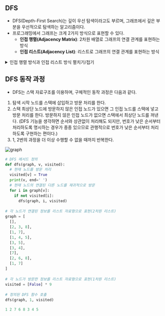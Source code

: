 ## DFS
- DFS(Depth-First Search)는 깊이 우선 탐색이라고도 부르며, 그래프에서 깊은 부분을 우선적으로 탐색하는 알고리즘이다.
- 프로그래밍에서 그래프는 크게 2가지 방식으로 표현할 수 있다.
  - **인접 행렬(Adjacency Matrix)**: 2차원 배열로 그래프의 연결 관계를 표현하는 방식
  - **인접 리스트(Adjacency List)**: 리스트로 그래프의 연결 관계를 표현하는 방식

<details>
<summary>인접 행렬 방식과 인접 리스트 방식 펼치기/접기</summary>

### 인접 행렬 방식
- 2차원 배열에 각 노드가 연결된 형태를 기록하는 방식이다.
- 연결되어 있지 않은 노드끼리는 무한의 비용이라고 작성한다.
- 정답이 될 수 없는 큰 값 중에서 999999999, 987654321 등의 값으로 초기화하는 경우가 많다.

![img.png](img.png)![img_1.png](img_1.png)
```python
INF = 999999999 # 무한의 비용 선언
  
# 2차원 리스트를 이용해 인접 행렬 표현
graph = [
    [0, 7, 5],
    [7, 0, INF],
    [5, INF, 0]
]
  
print(graph)
```
```python
[[0, 7, 5], [7, 0, 999999999], [5, 999999999, 0]]
```
### 인접 리스트 방식
- 모든 노드에 연결된 노드에 대한 정보를 차례대로 연결하여 저장한다.
- 인접 리스트는 '연결 리스트'라는 자료구조를 이용해 구현한다.
- 별도로 연결 리스트 기능을 표준 라이브러리로 제공하는 C++이나 자바와는 달리 파이썬에서는 기본 자료형인 리스트 자료형이 append와 메소드를 제공한다. 배열과 연결 리스트의 기능을 모두 기본으로 제공하는 것이다.
- 파이썬으로 인접 리스트를 이용해 그래프를 표현하고자 할 때에도 단순히 2차원 리스트를 이용하면 된다는 점을 기억하자.

![img_2.png](img_2.png)
```python
# 행이 3개인 2차원 리스트로 인접 리스트 표현
graph = [[] for _ in range(3)]

# 노드 0에 연결된 노드 정보 저장(노드, 거리)
graph[0].append((1, 7))
graph[0].append((2, 5))

# 노드 1에 연결된 노드 정보 저장(노드, 거리)
graph[1].append((0, 7))

# 노드 2에 연결된 노드 정보 저장(노드, 거리)
graph[2].append((0, 5))

print(graph)
```
```python
[[(1, 7), (2, 5)], [(0, 7)], [(0, 5)]]
```

### 두 방식의 차이
- 인접 행렬 방식 - 모든 관계를 저장하므로 노드 개수가 많을수록 메모리가 불필요하게 낭비된다.
- 인접 리스트 방식 - 연결된 정보를 저장하기 때문에 메모리를 효율적으로 사용한다. (하지만 이러한 속성 때문에 특정 두 노드가 연결되어 있는지에 대한 정보를 얻는 속도가 느리다.)

</details>

## DFS 동작 과정
- DFS는 스택 자료구조를 이용하며, 구체적인 동작 과정은 다음과 같다.
1. 탐색 시작 노드를 스택에 삽입하고 방문 처리를 한다.
2. 스택 최상단 노드에 방문하지 않은 인접 노드가 있으면 그 인접 노드를 스택에 넣고 방문 처리를 한다. 방문하지 않은 인접 노드가 없으면 스택에서 최상단 노드를 꺼낸다. (DFS 기능을 생각하면 순서와 상관없이 처리해도 되지만, 번호가 낮은 순서부터 처리하도록 명시하는 경우가 종종 있으므로 관행적으로 번호가 낮은 순서부터 처리하도록 구현하는 편이다.)
3. 1, 2번의 과정을 더 이상 수행할 수 없을 때까지 반복한다.

![graph](https://user-images.githubusercontent.com/98029695/202890814-a6559d06-b7f8-4530-b409-7284ae25b2b1.png)
```python
# DFS 메서드 정의
def dfs(graph, v, visited):
  # 현재 노드를 방문 처리
  visited[v] = True
  print(v, end=' ')
  # 현재 노드의 연결된 다른 노드를 재귀적으로 방문
  for i in graph[v]:
    if not visited[i]:
      dfs(graph, i, visited)
      
# 각 노드가 연결된 정보를 리스트 자료형으로 표현(2차원 리스트)
graph = [
  [],
  [2, 3, 8],
  [1, 7],
  [1, 4, 5],
  [3, 5],
  [3, 4],
  [7],
  [2, 6, 8],
  [1, 7]
]

# 각 노드가 방문한 정보를 리스트 자료형으로 표현(1차원 리스트)
visited = [False] * 9

# 정의된 DFS 함수 호출
dfs(graph, 1, visited)
```
```python
1 2 7 6 8 3 4 5
```
